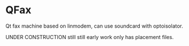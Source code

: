 # QFax
Qt fax machine based on linmodem, can use soundcard with optoisolator.

UNDER CONSTRUCTION still
still early work only has placement files.

